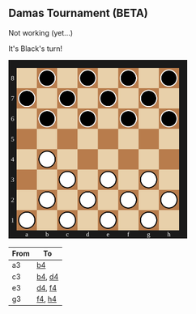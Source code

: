 ## Damas Tournament (BETA)
Not working (yet...)

It's Black's turn!

<img src="assets/board.svg" alt="board" width="70%"/>

| From | To |
| ---- | -- |
| a3 | [b4](https://github.com/Igor0Pires/Igor0Pires/issues/new?title=damas%7Cmove%7Ca3-b4) |
| c3 | [b4](https://github.com/Igor0Pires/Igor0Pires/issues/new?title=damas%7Cmove%7Cc3-b4), [d4](https://github.com/Igor0Pires/Igor0Pires/issues/new?title=damas%7Cmove%7Cc3-d4) |
| e3 | [d4](https://github.com/Igor0Pires/Igor0Pires/issues/new?title=damas%7Cmove%7Ce3-d4), [f4](https://github.com/Igor0Pires/Igor0Pires/issues/new?title=damas%7Cmove%7Ce3-f4) |
| g3 | [f4](https://github.com/Igor0Pires/Igor0Pires/issues/new?title=damas%7Cmove%7Cg3-f4), [h4](https://github.com/Igor0Pires/Igor0Pires/issues/new?title=damas%7Cmove%7Cg3-h4) |

